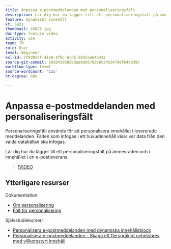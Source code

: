 ```yaml
---
title: Anpassa e-postmeddelanden med personaliseringsfält
description: Lär dig hur du lägger till ett personaliseringsfält på ämnesraden och i innehållet i en e-postleverans.
feature: Dynamiskt innehåll
kt: 5921
thumbnail: 24925.jpg
doc-type: feature video
activity: use
team: TM
role: User
level: Beginner
exl-id: 7f9d927f-41e8-4f8c-bcd6-5042ae64a433
source-git-commit: 8910430585bdaa0db076db9c34b34798f649d39c
workflow-type: tm+mt
source-wordcount: '125'
ht-degree: 68%

---
```


# Anpassa e-postmeddelanden med personaliseringsfält

Personaliseringsfält används för att personalisera innehållet i levererade meddelanden. Fälten som infogas i ett huvudinnehåll visar var data från den valda datakällan ska infogas.

Lär dig hur du lägger till ett personaliseringsfält på ämnesraden och i innehållet i en e-postleverans.

>[!VIDEO](https://video.tv.adobe.com/v/24925?quality=12)

## Ytterligare resurser

Dokumentation:

* [Om personalisering](https://experienceleague.adobe.com/docs/campaign-classic/using/sending-messages/personalizing-deliveries/about-personalization.html?lang=en)
* [Fält för personalisering](https://experienceleague.adobe.com/docs/campaign-classic/using/sending-messages/personalizing-deliveries/personalization-fields.html?lang=en)

Självstudiekurser:

* [Personalisera e-postmeddelanden med dynamiska innehållsblock](/help/sending-messages/email-channel/personalization-with-dynamic-content-blocks.md)
* [Personalisera e-postmeddelanden - Skapa ett flerspråkigt nyhetsbrev med villkorsstyrt innehåll](/help/sending-messages/email-channel/personalizing-emails-create-a-multi-lingual-newsletter-using-conditional-content.md)
